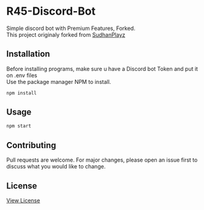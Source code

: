 # R45-Discord-Bot
Simple discord bot with Premium Features, Forked.  
This project originaly forked from [SudhanPlayz](https://github.com/SudhanPlayz/Discord-MusicBot)  

## Installation
Before installing programs, make sure u have a Discord bot Token and put it on .env files  
Use the package manager NPM to install.

```javascript
npm install
```

## Usage
```javascript
npm start
```

## Contributing
Pull requests are welcome. For major changes, please open an issue first to discuss what you would like to change.  

## License
[View License](https://github.com/rasyidrafi/R45-Discord-Bot/blob/master/LICENSE)
